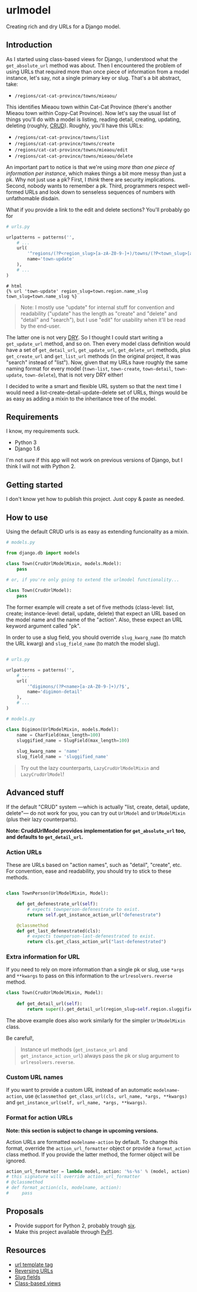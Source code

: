 # urlmodel

Creating rich and dry URLs for a Django model.

## Introduction

As I started using class-based views for Django, I understood what the `get_absolute_url` method was about. Then I encountered the problem of using URLs that required more than once piece of information from a model instance, let's say, not a single primary key or slug. That's a bit abstract, take:

- `/regions/cat-cat-province/towns/mieaou/`

This identifies Mieaou town within Cat-Cat Province (there's another Mieaou town within Copy-Cat Province). Now let's say the usual list of things you'll do with a model is listing, reading detail, creating, updating, deleting (roughly, [CRUD](http://en.wikipedia.org/wiki/Create,_read,_update_and_delete)). Roughly, you'll have this URLs:

- `/regions/cat-cat-province/towns/list`
- `/regions/cat-cat-province/towns/create`
- `/regions/cat-cat-province/towns/mieaou/edit`
- `/regions/cat-cat-province/towns/mieaou/delete`

An important part to notice is that we're using *more than one piece of information per instance*, which makes things a bit more messy than just a pk. Why not just use a pk? First, I *think* there are security implications. Second, nobody wants to remember a pk. Third, programmers respect well-formed URLs and look down to senseless sequences of numbers with unfathomable disdain.

What if you provide a link to the edit and delete sections? You'll probably go for

```Python
# urls.py

urlpatterns = patterns('',
    # ...
    url(
        '^regions/(?P<region_slug>[a-zA-Z0-9-]+)/towns/(?P<town_slug>[a-zA-Z0-9-]+)/edit/?$',
        name='town-update'
    ),
    # ...
)
```

```Django
# html
{% url 'town-update' region_slug=town.region.name_slug town_slug=town.name_slug %}
```

> Note: I mostly use "update" for internal stuff for convention and readability ("update" has the length as "create" and "delete" and "detail" and "search"), but I use "edit" for usability when it'll be read by the end-user.

The latter one is not very [DRY](https://docs.djangoproject.com/en/dev/misc/design-philosophies/#don-t-repeat-yourself-dry). So I thought I could start writing a `get_update_url` method, and so on. Then every model class definition would have a set of `get_detail_url`, `get_update_url`, `get_delete_url` methods, plus `get_create_url` and `get_list_url` methods (in the original project, it was "search" instead of "list"). Now, given that my URLs have roughly the same naming format for every model (`town-list`, `town-create`, `town-detail`, `town-update`, `town-delete`), that is not very DRY either!

I decided to write a smart and flexible URL system so that the next time I would need a list-create-detail-update-delete set of URLs, things would be as easy as adding a mixin to the inheritance tree of the model.

## Requirements

I know, my requirements suck.

- Python 3
- Django 1.6

I'm not sure if this app will not work on previous versions of Django, but I think I will not with Python 2.

## Getting started

I don't know yet how to publish this project. Just copy & paste as needed.

## How to use

Using the default CRUD urls is as easy as extending funcionality as a mixin.

```Python
# models.py

from django.db import models

class Town(CrudUrlModelMixin, models.Model):
    pass
    
# or, if you're only going to extend the urlmodel functionality...

class Town(CrudUrlModel):
    pass
```

The former example will create a set of five methods (class-level: list, create; instance-level: detail, update, delete) that expect an URL based on the model name and the name of the "action". Also, these expect an URL keyword argument called "pk".

In order to use a slug field, you should override `slug_kwarg_name` (to match the URL kwarg) and `slug_field_name` (to match the model slug).

```Python

# urls.py

urlpatterns = patterns('',
    # ...
    url(
        '^digimons/(?P<name>[a-zA-Z0-9-]+)/?$',
        name='digimon-detail'
    ),
    # ...
)

# models.py

class Digimon(UrlModelMixin, models.Model):
    name = CharField(max_length=100)
    sluggified_name = SlugField(max_length=100)
    
    slug_kwarg_name = 'name'
    slug_field_name = 'sluggified_name'

```

> Try out the lazy counterparts, `LazyCrudUrlModelMixin` and `LazyCrudUrlModel`!

## Advanced stuff

If the default "CRUD" system —which is actually "list, create, detail, update, delete"— do not work for you, you can try out `UrlModel` and `UrlModelMixin` (plus their lazy counterparts).

**Note: CruddUrlModel provides implementation for `get_absolute_url` too, and defaults to `get_detail_url`.**

### Action URLs

These are URLs based on "action names", such as "detail", "create", etc. For convention, ease and readability, you should try to stick to these methods.

```Python

class TownPerson(UrlModelMixin, Model):

    def get_defenestrate_url(self):
        # expects townperson-defenestrate to exist.
        return self.get_instance_action_url("defenestrate")

    @classmethod
    def get_last_defenestrated(cls):
        # expects townperson-last-defenestrated to exist.
        return cls.get_class_action_url("last-defenestrated")
```

### Extra information for URL

If you need to rely on more information than a single pk or slug, use `*args` and `**kwargs` to pass on this information to the `urlresolvers.reverse` method.

```Python
class Town(CrudUrlModelMixin, Model):
    
    def get_detail_url(self):
        return super().get_detail_url(region_slug=self.region.sluggified_name)
```

The above example does also work similarly for the simpler `UrlModelMixin` class.

Be careful!,

> Instance url methods (`get_instance_url` and `get_instance_action_url`) always pass the pk or slug argument to `urlresolvers.reverse`.

### Custom URL names

If you want to provide a custom URL instead of an automatic `modelname-action`, use `@classmethod get_class_url(cls, url_name, *args, **kwargs)` and `get_instance_url(self, url_name, *args, **kwargs)`.

### Format for action URLs

**Note: this section is subject to change in upcoming versions.**

Action URLs are formatted `modelname-action` by default. To change this format, override the `action_url_formatter` object or provide a `format_action` class method. If you provide the latter method, the former object will be ignored.

```Python
action_url_formatter = lambda model, action: '%s-%s' % (model, action)
# this signature will override action_url_formatter
# @classmethod
# def format_action(cls, modelname, action):
#     pass
```

## Proposals

- Provide support for Python 2, probably trough [six](https://pypi.python.org/pypi/six/1.7.3).
- Make this project available through [PyPI](https://pypi.python.org/pypi).

## Resources

- [url template tag](https://docs.djangoproject.com/en/dev/ref/templates/builtins/#url)
- [Reversing URLs](https://docs.djangoproject.com/en/dev/ref/urlresolvers/#reverse)
- [Slug fields](https://docs.djangoproject.com/en/dev/ref/models/fields/#slugfield)
- [Class-based views](https://docs.djangoproject.com/en/dev/topics/class-based-views/)
